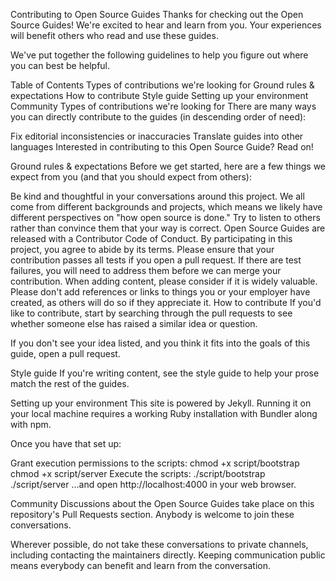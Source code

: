 Contributing to Open Source Guides
Thanks for checking out the Open Source Guides! We're excited to hear and learn from you. Your experiences will benefit others who read and use these guides.

We've put together the following guidelines to help you figure out where you can best be helpful.

Table of Contents
Types of contributions we're looking for
Ground rules & expectations
How to contribute
Style guide
Setting up your environment
Community
Types of contributions we're looking for
There are many ways you can directly contribute to the guides (in descending order of need):

Fix editorial inconsistencies or inaccuracies
Translate guides into other languages
Interested in contributing to this Open Source Guide? Read on!

Ground rules & expectations
Before we get started, here are a few things we expect from you (and that you should expect from others):

Be kind and thoughtful in your conversations around this project. We all come from different backgrounds and projects, which means we likely have different perspectives on "how open source is done." Try to listen to others rather than convince them that your way is correct.
Open Source Guides are released with a Contributor Code of Conduct. By participating in this project, you agree to abide by its terms.
Please ensure that your contribution passes all tests if you open a pull request. If there are test failures, you will need to address them before we can merge your contribution.
When adding content, please consider if it is widely valuable. Please don't add references or links to things you or your employer have created, as others will do so if they appreciate it.
How to contribute
If you'd like to contribute, start by searching through the pull requests to see whether someone else has raised a similar idea or question.

If you don't see your idea listed, and you think it fits into the goals of this guide, open a pull request.

Style guide
If you're writing content, see the style guide to help your prose match the rest of the guides.

Setting up your environment
This site is powered by Jekyll. Running it on your local machine requires a working Ruby installation with Bundler along with npm.

Once you have that set up:

Grant execution permissions to the scripts:
chmod +x script/bootstrap
chmod +x script/server
Execute the scripts:
./script/bootstrap
./script/server
…and open http://localhost:4000 in your web browser.

Community
Discussions about the Open Source Guides take place on this repository's Pull Requests section. Anybody is welcome to join these conversations.

Wherever possible, do not take these conversations to private channels, including contacting the maintainers directly. Keeping communication public means everybody can benefit and learn from the conversation.
